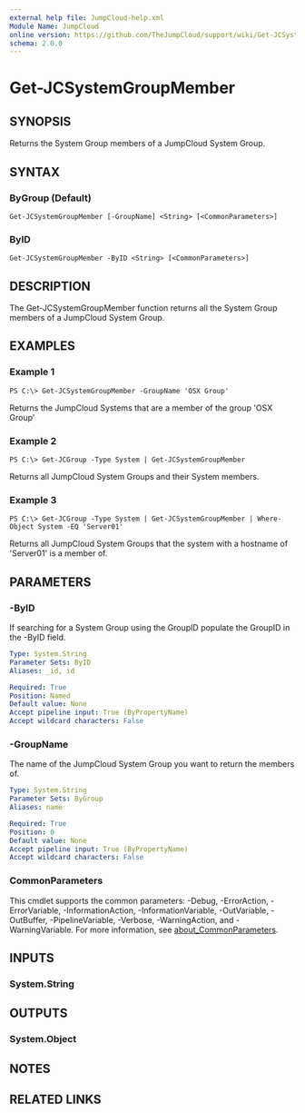 ```yaml
---
external help file: JumpCloud-help.xml
Module Name: JumpCloud
online version: https://github.com/TheJumpCloud/support/wiki/Get-JCSystemGroupMember
schema: 2.0.0
---
```


# Get-JCSystemGroupMember

## SYNOPSIS
Returns the System Group members of a JumpCloud System Group.

## SYNTAX

### ByGroup (Default)
```
Get-JCSystemGroupMember [-GroupName] <String> [<CommonParameters>]
```

### ByID
```
Get-JCSystemGroupMember -ByID <String> [<CommonParameters>]
```

## DESCRIPTION
The Get-JCSystemGroupMember function returns all the System Group members of a JumpCloud System Group.

## EXAMPLES

### Example 1
```
PS C:\> Get-JCSystemGroupMember -GroupName 'OSX Group'
```

Returns the JumpCloud Systems that are a member of the group 'OSX Group'

### Example 2
```
PS C:\> Get-JCGroup -Type System | Get-JCSystemGroupMember
```

Returns all JumpCloud System Groups and their System members.

### Example 3
```
PS C:\> Get-JCGroup -Type System | Get-JCSystemGroupMember | Where-Object System -EQ 'Server01'
```

Returns all JumpCloud System Groups that the system with a hostname of 'Server01' is a member of.

## PARAMETERS

### -ByID
If searching for a System Group using the GroupID populate the GroupID in the -ByID field.

```yaml
Type: System.String
Parameter Sets: ByID
Aliases: _id, id

Required: True
Position: Named
Default value: None
Accept pipeline input: True (ByPropertyName)
Accept wildcard characters: False
```

### -GroupName
The name of the JumpCloud System Group you want to return the members of.

```yaml
Type: System.String
Parameter Sets: ByGroup
Aliases: name

Required: True
Position: 0
Default value: None
Accept pipeline input: True (ByPropertyName)
Accept wildcard characters: False
```

### CommonParameters
This cmdlet supports the common parameters: -Debug, -ErrorAction, -ErrorVariable, -InformationAction, -InformationVariable, -OutVariable, -OutBuffer, -PipelineVariable, -Verbose, -WarningAction, and -WarningVariable. For more information, see [about_CommonParameters](http://go.microsoft.com/fwlink/?LinkID=113216).

## INPUTS

### System.String
## OUTPUTS

### System.Object
## NOTES

## RELATED LINKS
